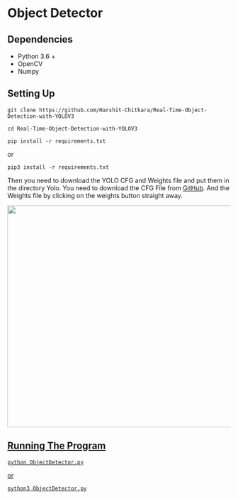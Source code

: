 # Object Detector

## Dependencies

- Python 3.6 +
- OpenCV
- Numpy

## Setting Up

```git clone https://github.com/Harshit-Chitkara/Real-Time-Object-Detection-with-YOLOV3```

```cd Real-Time-Object-Detection-with-YOLOV3```

```pip install -r requirements.txt```

or

```pip3 install -r requirements.txt```

Then you need to download the YOLO CFG and Weights file and put them in the directory Yolo. You need to download the CFG File from [GitHub](https://github.com/pjreddie/darknet/blob/master/cfg/yolov3.cfg). And the Weights file by clicking on the weights button straight away.

<a href="https://pjreddie.com/darknet/yolo/" target="_blank"> <img src="https://github.com/Harshit-Chitkara/Real-Time-Object-Detection-With-YOLOV3/blob/main/Images/CFG_Weights_FileDownload.png" width="600" height="500"/>

## Running The Program

```python ObjectDetector.py```

or

```python3 ObjectDetector.py```
